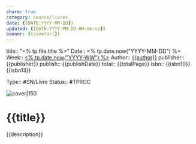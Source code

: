 ```yaml
---
share: true 
category: source/livres
date: {{DATE:YYYY-MM-DD}}
updated: {{DATE:YYYY-MM-DD HH:mm:ss}}
banner: {{coverUrl}}
---
```

title:: "<% tp.file.title %>"
Date:: <% tp.date.now("YYYY-MM-DD") %>
Week:: [<% tp.date.now("YYYY-WW") %>](%3C%25%20tp.date.now(%22YYYY-WW%22)%20%25%3E.md)
Author:: [{{author}}](%7B%7Bauthor%7D%7D.md)
publisher:: {{publisher}}
publish:: {{publishDate}}
total:: {{totalPage}}
isbn:: {{isbn10}} {{isbn13}}


Type:: #SN/Livre 
Status:: #TPROC 

![cover|150]({{coverUrl}})

# {{title}}

{{description}}